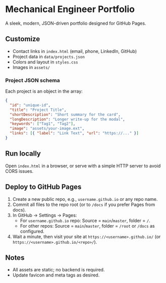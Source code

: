 # Mechanical Engineer Portfolio

A sleek, modern, JSON-driven portfolio designed for GitHub Pages.

## Customize

- Contact links in `index.html` (email, phone, LinkedIn, GitHub)
- Project data in `data/projects.json`
- Colors and layout in `styles.css`
- Images in `assets/`

### Project JSON schema

Each project is an object in the array:

```json
{
  "id": "unique-id",
  "title": "Project Title",
  "shortDescription": "Short summary for the card",
  "longDescription": "Longer write-up for the modal",
  "keywords": ["Tag1", "Tag2"],
  "image": "assets/your-image.ext",
  "links": [{ "label": "Link Text", "url": "https://..." }]
}
```

## Run locally

Open `index.html` in a browser, or serve with a simple HTTP server to avoid CORS issues.

## Deploy to GitHub Pages

1. Create a new public repo, e.g., `username.github.io` or any repo name.
2. Commit all files to the repo root (or to `/docs` if you prefer Pages from docs).
3. In GitHub → Settings → Pages:
   - For `username.github.io` repo: Source = `main`/`master`, folder = `/`.
   - For other repos: Source = `main`/`master`, folder = `/root` or `/docs` as configured.
4. Wait a minute, then visit your site at `https://<username>.github.io/` (or `https://<username>.github.io/<repo>/`).

## Notes

- All assets are static; no backend is required.
- Update favicon and meta tags as desired.
